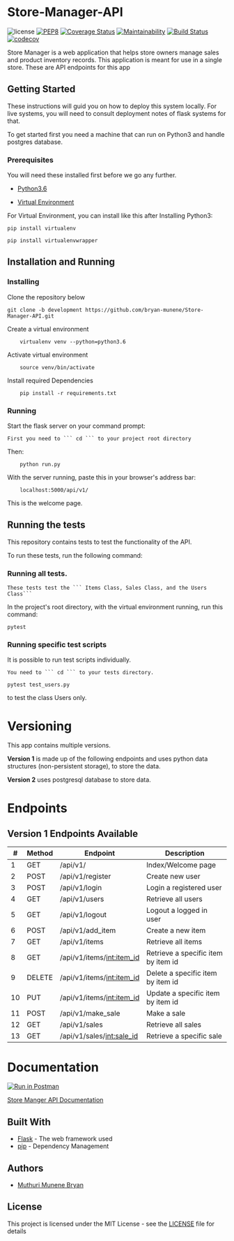 # Store-Manager-API

![license](https://img.shields.io/github/license/mashape/apistatus.svg)
[![PEP8](https://img.shields.io/badge/code%20style-pep8-orange.svg)](https://www.python.org/dev/peps/pep-0008/)
[![Coverage Status](https://coveralls.io/repos/github/bryan-munene/Store-Manager-API/badge.svg)](https://coveralls.io/github/bryan-munene/Store-Manager-API)
[![Maintainability](https://api.codeclimate.com/v1/badges/67a0efd8529d6bcc1c6e/maintainability)](https://codeclimate.com/github/bryan-munene/Store-Manager-API/maintainability)
[![Build Status](https://travis-ci.org/bryan-munene/Store-Manager-API.svg?branch=development)](https://travis-ci.org/bryan-munene/Store-Manager-API)
[![codecov](https://codecov.io/gh/bryan-munene/Store-Manager-API/branch/development/graph/badge.svg)](https://codecov.io/gh/bryan-munene/Store-Manager-API)



Store Manager is a web application that helps store owners manage sales and product inventory records. This application is meant for use in a single store. These are API endpoints for this app


## Getting Started

These instructions will guid you on how to deploy this system locally. For live systems, you will need to consult deployment notes of flask systems for that.

To get started first you need a machine that can run on Python3 and handle postgres database.

### Prerequisites

You will need these installed first before we go any further.

- [Python3.6](https://www.python.org/downloads/release/python-365/)

- [Virtual Environment](https://virtualenv.pypa.io/en/stable/installation/)


For Virtual Environment, you can install like this after Installing Python3:

```
pip install virtualenv
```
```
pip install virtualenvwrapper
```


## Installation and Running


### Installing

Clone the repository below

```
git clone -b development https://github.com/bryan-munene/Store-Manager-API.git
```

Create a virtual environment

```
    virtualenv venv --python=python3.6
```

Activate virtual environment

```
    source venv/bin/activate
```

Install required Dependencies

```
    pip install -r requirements.txt
```



### Running

Start the flask server on your command prompt:

    First you need to ``` cd ``` to your project root directory

Then:

```
    python run.py
```

With the server running, paste this in your browser's address bar:

```
    localhost:5000/api/v1/
```

This is the welcome page.



## Running the tests

This repository contains tests to test the functionality of the API.

To run these tests, run the following command:

### Running all tests.

    These tests test the ``` Items Class, Sales Class, and the Users Class```

In the project's root directory, with the virtual environment running, run this command:

```
pytest
```


### Running specific test scripts

It is possible to run test scripts individually. 

    You need to ``` cd ``` to your tests directory.

```
pytest test_users.py
```
to test the class Users only.


# Versioning

This app contains multiple versions.

**Version 1** is made up of the following endpoints and uses python data structures (non-persistent storage), to store the data.

**Version 2** uses postgresql database to store data.

# Endpoints

## Version 1 Endpoints Available

|    #   | Method | Endpoint                        | Description                           |
|--------| ------ | ------------------------------- | ------------------------------------- |
|    1   | GET    | /api/v1/                        | Index/Welcome page                    |
|    2   | POST   | /api/v1/register                | Create new user                       |
|    3   | POST   | /api/v1/login                   | Login a registered user               |
|    4   | GET    | /api/v1/users                   | Retrieve all users                    |
|    5   | GET    | /api/v1/logout                  | Logout a logged in user               |
|    6   | POST   | /api/v1/add_item                | Create a new item                     |
|    7   | GET    | /api/v1/items                   | Retrieve all items                    |
|    8   | GET    | /api/v1/items/<int:item_id>     | Retrieve a specific item by item id   |
|    9   | DELETE | /api/v1/items/<int:item_id>     | Delete a specific item by item id     |
|    10  | PUT    | /api/v1/items/<int:item_id>     | Update a specific item by item id     |
|    11  | POST   | /api/v1/make_sale               | Make a sale                           |
|    12  | GET    | /api/v1/sales                   | Retrieve all sales                    |
|    13  | GET    | /api/v1/sales/<int:sale_id>     | Retrieve a specific sale              |




# Documentation

[![Run in Postman](https://run.pstmn.io/button.svg)](https://app.getpostman.com/run-collection/9ba372bda1827df5c860)

[Store Manger API Documentation](https://interstellar-rocket-8292.postman.co/collections/4618681-2aa39c47-820c-98aa-3a87-03b56f2499f9?workspace=722b7d17-923e-4874-823a-46bb72f18c73)

## Built With

* [Flask](http://flask.pocoo.org/) - The web framework used
* [pip](https://pypi.org/project/pip/) - Dependency Management


## Authors

* [Muthuri Munene Bryan](https://github.com/bryan-munene)


## License

This project is licensed under the MIT License - see the [LICENSE](LICENSE.md) file for details

